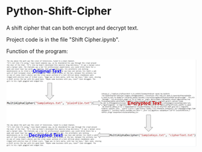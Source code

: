 # Python-Shift-Cipher
 A shift cipher that can both encrypt and decrypt text.

Project code is in the file "Shift Cipher.ipynb".

Function of the program:



![Encryption and Decryption Results](https://github.com/MichaelJamesHart/Python-Shift-Cipher/blob/main/img/Encryption-Decryption-Results.PNG)
